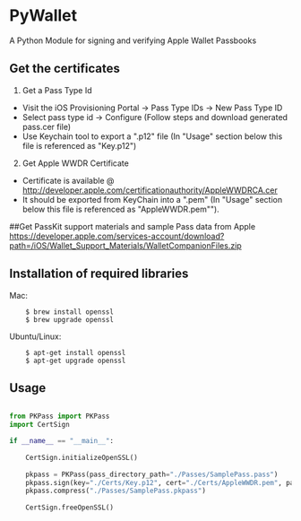 # PyWallet
A Python Module for signing and verifying Apple Wallet Passbooks

## Get the certificates

1) Get a Pass Type Id

* Visit the iOS Provisioning Portal -> Pass Type IDs -> New Pass Type ID
* Select pass type id -> Configure (Follow steps and download generated pass.cer file)
* Use Keychain tool to export a ".p12" file (In "Usage" section below this file is referenced as "Key.p12")

2) Get Apple WWDR Certificate
* Certificate is available @ http://developer.apple.com/certificationauthority/AppleWWDRCA.cer
* It should be exported from KeyChain into a ".pem" (In "Usage" section below this file is referenced as "AppleWWDR.pem"").

##Get PassKit support materials and sample Pass data from Apple
https://developer.apple.com/services-account/download?path=/iOS/Wallet_Support_Materials/WalletCompanionFiles.zip

## Installation of required libraries

Mac:
```shell
    $ brew install openssl
    $ brew upgrade openssl    
```
Ubuntu/Linux:
```shell
    $ apt-get install openssl
    $ apt-get upgrade openssl    
```

## Usage
````python

from PKPass import PKPass
import CertSign

if __name__ == "__main__":
    
    CertSign.initializeOpenSSL()
    
    pkpass = PKPass(pass_directory_path="./Passes/SamplePass.pass")
    pkpass.sign(key="./Certs/Key.p12", cert="./Certs/AppleWWDR.pem", password="")
    pkpass.compress("./Passes/SamplePass.pkpass")
	
    CertSign.freeOpenSSL()
````

